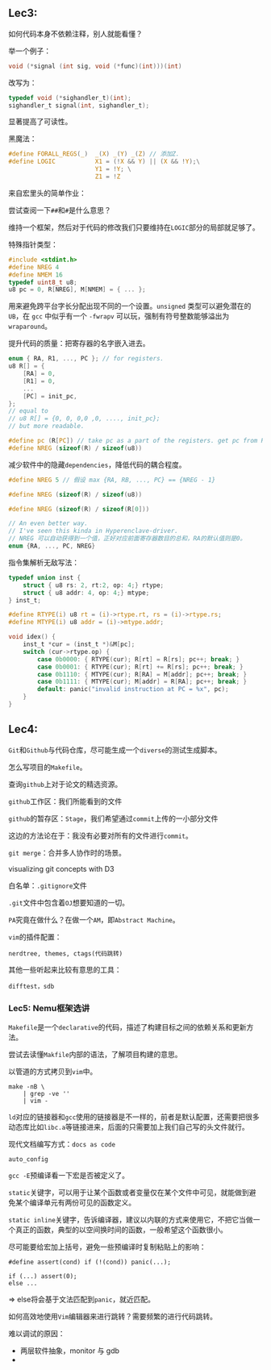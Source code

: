 ## Lec3:
如何代码本身不依赖注释，别人就能看懂？

举一个例子：
```C
void (*signal (int sig, void (*func)(int)))(int)
```
改写为：
```C
typedef void (*sighandler_t)(int);
sighandler_t signal(int, sighandler_t);
```
显著提高了可读性。

黑魔法：
```C
#define FORALL_REGS(_)  _(X) _(Y) _(Z) // 添加Z.
#define LOGIC           X1 = (!X && Y) || (X && !Y);\
                        Y1 = !Y; \
                        Z1 = !Z
```
来自宏里头的简单作业：

尝试查阅一下`##`和`#`是什么意思？

维持一个框架，然后对于代码的修改我们只要维持在`LOGIC`部分的局部就足够了。

特殊指针类型：
```C
#include <stdint.h>
#define NREG 4
#define NMEM 16
typedef uint8_t u8;
u8 pc = 0, R[NREG], M[NMEM] = { ... };
```
用来避免跨平台字长分配出现不同的一个设置。`unsigned` 类型可以避免潜在的 `UB`，在 `gcc` 中似乎有一个 `-fwrapv` 可以玩，强制有符号整数能够溢出为 `wraparound`。

提升代码的质量：把寄存器的名字嵌入进去。
```C
enum { RA, R1, ..., PC }; // for registers.
u8 R[] = {
    [RA] = 0,
    [R1] = 0,
    ...
    [PC] = init_pc,
};
// equal to 
// u8 R[] = {0, 0, 0,0 ,0, ...., init_pc};
// but more readable.

#define pc (R[PC]) // take pc as a part of the registers. get pc from R arrays.
#define NREG (sizeof(R) / sizeof(u8))
```

减少软件中的隐藏`dependencies`，降低代码的耦合程度。
```C
#define NREG 5 // 假设 max {RA, RB, ..., PC} == {NREG - 1}

#define NREG (sizeof(R) / sizeof(u8))

#define NREG (sizeof(R) / sizeof(R[0]))

// An even better way.
// I've seen this kinda in Hyperenclave-driver.
// NREG 可以自动获得到一个值，正好对应前面寄存器数目的总和，RA的默认值则是0。
enum {RA, ..., PC, NREG}
```
指令集解析无敌写法：
```C
typedef union inst {
    struct { u8 rs: 2, rt:2, op: 4;} rtype;
    struct { u8 addr: 4, op: 4;} mtype;
} inst_t;

#define RTYPE(i) u8 rt = (i)->rtype.rt, rs = (i)->rtype.rs;
#define MTYPE(i) u8 addr = (i)->mtype.addr;

void idex() {
    inst_t *cur = (inst_t *)&M[pc];
    switch (cur->rtype.op) {
        case 0b0000: { RTYPE(cur); R[rt] = R[rs]; pc++; break; }
        case 0b0001: { RTYPE(cur); R[rt] += R[rs]; pc++; break; }
        case 0b1110: { MTYPE(cur); R[RA] = M[addr]; pc++; break; }
        case 0b1111: { MTYPE(cur); M[addr] = R[RA]; pc++; break; }
        default: panic("invalid instruction at PC = %x", pc);
    }
}
```
## Lec4:
`Git`和`Github`与代码仓库，尽可能生成一个`diverse`的测试生成脚本。

怎么写项目的`Makefile`。

查询`github`上对于论文的精选资源。

`github`工作区：我们所能看到的文件

`github`的暂存区：`Stage`，我们希望通过`commit`上传的一小部分文件

这边的方法论在于：我没有必要对所有的文件进行`commit`。

`git merge`：合并多人协作时的场景。

visualizing git concepts with D3

白名单：`.gitignore`文件

`.git`文件中包含着`OJ`想要知道的一切。

`PA`究竟在做什么？在做一个`AM`，即`Abstract Machine`。

`vim`的插件配置：
```
nerdtree, themes, ctags(代码跳转)
```

其他一些听起来比较有意思的工具：
```
difftest，sdb
```
### Lec5: Nemu框架选讲
`Makefile`是一个`declarative`的代码，描述了构建目标之间的依赖关系和更新方法。

尝试去读懂`Makfile`内部的语法，了解项目构建的意思。

以管道的方式拷贝到`vim`中。
```
make -nB \
    | grep -ve ''
    | vim -
```

`ld`对应的链接器和`gcc`使用的链接器是不一样的，前者是默认配置，还需要把很多动态库比如`libc.a`等链接进来，后面的只需要加上我们自己写的头文件就行。

现代文档编写方式：`docs as code`

`auto_config`

`gcc -E`预编译看一下宏是否被定义了。

`static`关键字，可以用于让某个函数或者变量仅在某个文件中可见，就能做到避免某个编译单元有两份可见的函数定义。

`static inline`关键字，告诉编译器，建议以内联的方式来使用它，不把它当做一个真正的函数，典型的以空间换时间的函数，一般希望这个函数很小。

尽可能要给宏加上括号，避免一些预编译时复制粘贴上的影响：
```
#define assert(cond) if (!(cond)) panic(...);

if (...) assert(0);
else ...
```
=> else将会基于文法匹配到`panic`，就近匹配。

如何高效地使用`Vim`编辑器来进行跳转？需要频繁的进行代码跳转。

难以调试的原因：
- 两层软件抽象，monitor 与 gdb
- 